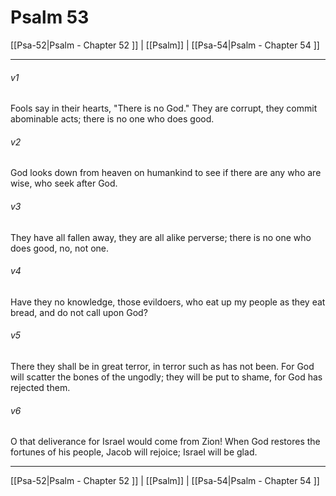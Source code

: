 # Psalm 53

[[Psa-52|Psalm - Chapter 52 ]] | [[Psalm]] | [[Psa-54|Psalm - Chapter 54 ]]
***

###### v1
Fools say in their hearts, "There is no God." They are corrupt, they commit abominable acts; there is no one who does good.
###### v2
God looks down from heaven on humankind to see if there are any who are wise, who seek after God.
###### v3
They have all fallen away, they are all alike perverse; there is no one who does good, no, not one.
###### v4
Have they no knowledge, those evildoers, who eat up my people as they eat bread, and do not call upon God?
###### v5
There they shall be in great terror, in terror such as has not been. For God will scatter the bones of the ungodly; they will be put to shame, for God has rejected them.
###### v6
O that deliverance for Israel would come from Zion! When God restores the fortunes of his people, Jacob will rejoice; Israel will be glad.

***

[[Psa-52|Psalm - Chapter 52 ]] | [[Psalm]] | [[Psa-54|Psalm - Chapter 54 ]]
